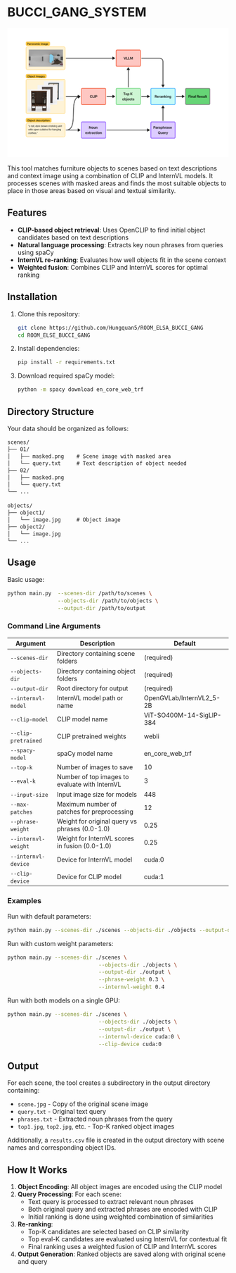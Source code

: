 # BUCCI_GANG_SYSTEM
<p align="center">
  <img src="System_Architecture.jpg" alt="System Architecture">
</p>

This tool matches furniture objects to scenes based on text descriptions and context image using a combination of CLIP and InternVL models. It processes scenes with masked areas and finds the most suitable objects to place in those areas based on visual and textual similarity.

## Features

- **CLIP-based object retrieval**: Uses OpenCLIP to find initial object candidates based on text descriptions
- **Natural language processing**: Extracts key noun phrases from queries using spaCy
- **InternVL re-ranking**: Evaluates how well objects fit in the scene context
- **Weighted fusion**: Combines CLIP and InternVL scores for optimal ranking


## Installation

1. Clone this repository:
   ```bash
   git clone https://github.com/Hungquan5/ROOM_ELSA_BUCCI_GANG
   cd ROOM_ELSE_BUCCI_GANG
   ```

2. Install dependencies:
   ```bash
   pip install -r requirements.txt
   ```

3. Download required spaCy model:
   ```bash
   python -m spacy download en_core_web_trf
   ```

## Directory Structure

Your data should be organized as follows:

```
scenes/
├── 01/
│   ├── masked.png    # Scene image with masked area
│   └── query.txt     # Text description of object needed
├── 02/
│   ├── masked.png
│   └── query.txt
└── ...

objects/
├── object1/
│   └── image.jpg     # Object image
├── object2/
│   └── image.jpg
└── ...
```

## Usage

Basic usage:

```bash
python main.py  --scenes-dir /path/to/scenes \
                --objects-dir /path/to/objects \
                --output-dir /path/to/output
```

### Command Line Arguments

| Argument | Description | Default |
|----------|-------------|---------|
| `--scenes-dir` | Directory containing scene folders | (required) |
| `--objects-dir` | Directory containing object folders | (required) |
| `--output-dir` | Root directory for output | (required) |
| `--internvl-model` | InternVL model path or name | OpenGVLab/InternVL2_5-2B |
| `--clip-model` | CLIP model name | ViT-SO400M-14-SigLIP-384 |
| `--clip-pretrained` | CLIP pretrained weights | webli |
| `--spacy-model` | spaCy model name | en_core_web_trf |
| `--top-k` | Number of images to save | 10 |
| `--eval-k` | Number of top images to evaluate with InternVL | 3 |
| `--input-size` | Input image size for models | 448 |
| `--max-patches` | Maximum number of patches for preprocessing | 12 |
| `--phrase-weight` | Weight for original query vs phrases (0.0-1.0) | 0.25 |
| `--internvl-weight` | Weight for InternVL scores in fusion (0.0-1.0) | 0.25 |
| `--internvl-device` | Device for InternVL model | cuda:0 |
| `--clip-device` | Device for CLIP model | cuda:1 |

### Examples

Run with default parameters:

```bash
python main.py --scenes-dir ./scenes --objects-dir ./objects --output-dir ./output
```

Run with custom weight parameters:

```bash
python main.py --scenes-dir ./scenes \
                             --objects-dir ./objects \
                             --output-dir ./output \
                             --phrase-weight 0.3 \
                             --internvl-weight 0.4
```

Run with both models on a single GPU:

```bash
python main.py --scenes-dir ./scenes \
                             --objects-dir ./objects \
                             --output-dir ./output \
                             --internvl-device cuda:0 \
                             --clip-device cuda:0
```

## Output

For each scene, the tool creates a subdirectory in the output directory containing:
- `scene.jpg` - Copy of the original scene image
- `query.txt` - Original text query
- `phrases.txt` - Extracted noun phrases from the query
- `top1.jpg`, `top2.jpg`, etc. - Top-K ranked object images

Additionally, a `results.csv` file is created in the output directory with scene names and corresponding object IDs.

## How It Works

1. **Object Encoding**: All object images are encoded using the CLIP model
2. **Query Processing**: For each scene:
   - Text query is processed to extract relevant noun phrases
   - Both original query and extracted phrases are encoded with CLIP
   - Initial ranking is done using weighted combination of similarities
3. **Re-ranking**: 
   - Top-K candidates are selected based on CLIP similarity
   - Top eval-K candidates are evaluated using InternVL for contextual fit
   - Final ranking uses a weighted fusion of CLIP and InternVL scores
4. **Output Generation**: Ranked objects are saved along with original scene and query


